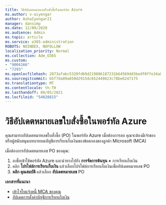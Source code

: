 ```yaml
---
title: วิธีอัปเดตหมายเลขใบสั่งซื้อในพอร์ทัล Azure
ms.author: v-aiyengar
author: AshaIyengar21
manager: dansimp
ms.date: 12/09/2020
ms.audience: Admin
ms.topic: article
ms.service: o365-administration
ROBOTS: NOINDEX, NOFOLLOW
localization_priority: Normal
ms.collection: Adm_O365
ms.custom:
- "9004166"
- "7293"
ms.openlocfilehash: 2873afabc5320fd69d219886187231b64569dd3bedf0ffe34a8ed2485456f966
ms.sourcegitcommit: b5f7da89a650d2915dc652449623c78be6247175
ms.translationtype: MT
ms.contentlocale: th-TH
ms.lasthandoff: 08/05/2021
ms.locfileid: "54028815"
---
```

# <a name="how-to-update-an-purchase-order-number-in-azure-portal"></a>วิธีอัปเดตหมายเลขใบสั่งซื้อในพอร์ทัล Azure

คุณสามารถอัปเดตหมายเลขใบสั่งซื้อ (PO) ในพอร์ทัล Azure เมื่อต้องการลบ คุณจะต้องมีเจ้าของหรือผู้สนับสนุนบทบาทบนบัญชีการเรียกเก็บเงินของข้อตกลงของลูกค้า Microsoft (MCA) 

เมื่อต้องการอัปเดตหมายเลข PO ของคุณ:
1. ลงชื่อเข้าใช้พอร์ทัล Azure และนําทางไปยัง **การจัดการต้นทุน +** การเรียกเก็บเงิน
1. คลิก **โปรไฟล์การเรียกเก็บเงิน** แล้วเลือกโปรไฟล์การเรียกเก็บเงินเพื่ออัปเดตหมายเลข PO
1. **คลิก คุณสมบัติ** แล้วเลือก **อัปเดตหมายเลข** PO 

**เอกสารที่แนะนา**

- [เข้าใจใบแจ้งหนี้ MCA ของคุณ](https://docs.microsoft.com/azure/cost-management-billing/understand/mca-understand-your-invoice)
- [อัปเดตการตั้งค่าบัญชีการเรียกเก็บเงิน](https://docs.microsoft.com/microsoft-store/update-microsoft-store-for-business-account-settings)  
